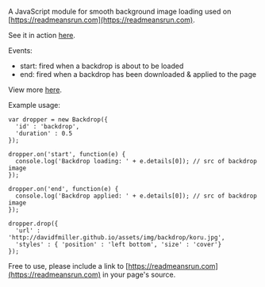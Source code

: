 A JavaScript module for smooth background image loading used on [https://readmeansrun.com](https://readmeansrun.com).

See it in action [here](https://davidfmiller.github.io/rmr-backdrop).

Events:

- start: fired when a backdrop is about to be loaded
- end: fired when a backdrop has been downloaded & applied to the page

View more [here](https://davidfmiller.github.io/rmr-backdrop/).

Example usage:

```
var dropper = new Backdrop({
  'id' : 'backdrop',
  'duration' : 0.5
});

dropper.on('start', function(e) {
  console.log('Backdrop loading: ' + e.details[0]); // src of backdrop image
});

dropper.on('end', function(e) {
  console.log('Backdrop applied: ' + e.details[0]); // src of backdrop image
});

dropper.drop({
  'url' : 'http://davidfmiller.github.io/assets/img/backdrop/koru.jpg',
  'styles' : { 'position' : 'left bottom', 'size' : 'cover'}
});

```

Free to use, please include a link to [https://readmeansrun.com](https://readmeansrun.com) in your page's source.

